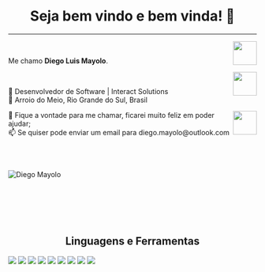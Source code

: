 <h1 align="center"> Seja bem vindo e bem vinda! 👋</h1>

<hr />
<a href="https://www.linkedin.com/in/diego-mayolo-8a3a3210a/" target="_blank">
  <img align="right" src="https://i.ibb.co/Kx2GSrT/linkedin.png" width="48px" height="48px">
</a><br />
<p align="left" >
Me chamo <b> Diego Luis Mayolo</b>.
</p>
<a href="https://www.instagram.com/diegomayolo/" target="_blank">
  <img align="right" src="https://cdn.icon-icons.com/icons2/1211/PNG/512/1491579602-yumminkysocialmedia36_83067.png" width="48px" height="48px">
</a><br />
<p align="left" >
💼 Desenvolvedor de Software | Interact Solutions</br>
📌 Arroio do Meio, Rio Grande do Sul, Brasil</br>
</p>
<a href="https://github.com/diegomayolo" target="_blank">
  <img align="right" src="https://cdn.iconscout.com/icon/free/png-256/github-108-438008.png" width="48px" height="48px">
</a>
<p align="left" >
💬 Fique a vontade para me chamar, ficarei muito feliz em poder ajudar;</br>
📫 Se quiser pode enviar um email para diego.mayolo@outlook.com
  </p>
</br></br>

<p align="center">
  <img align="left" src="https://github-readme-stats.vercel.app/api/top-langs/?username=diegomayolo&layout=compact&theme=graywhite&title_color=268bd2" alt="Diego Mayolo" />
</p>
<br /><br /><br /><br /><br /><br />
<h2 align="center">Linguagens e Ferramentas</h2>
<img src="http://img.shields.io/badge/-Java-F89820?style=flat&logo=java&logoColor=white"> 
<img src="https://img.shields.io/badge/-HTML5-E34F26?style=flat&logo=html5&logoColor=white"> 
<img src="https://img.shields.io/badge/-CSS3-1572B6?style=flat&logo=css3&logoColor=white">
<img src="https://img.shields.io/badge/-JavaScript-eed718?style=flat&logo=javascript&logoColor=ffffff">
<img src="https://img.shields.io/badge/-React-000000?style=flat&logo=react&logoColor=00c8ff">
<img src="https://img.shields.io/badge/-MySQL-F29111?style=flat&logo=mysql&logoColor=FFFFFF">
<img src="http://img.shields.io/badge/-Git-F1502F?style=flat&logo=git&logoColor=FFFFFF">
<img src="http://img.shields.io/badge/-Github-000000?style=flat&logo=github&logoColor=FFFFFF">
<img src="http://img.shields.io/badge/-VS%20Code-007ACC?style=flat&logo=visual%20studio%20code&logoColor=white">
